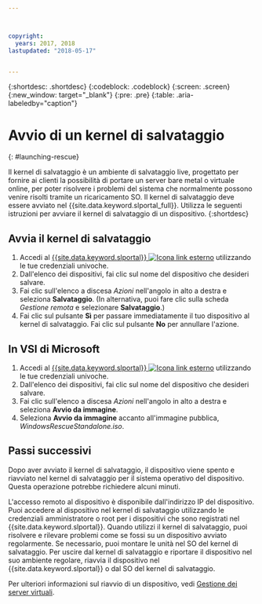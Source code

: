```yaml
---



copyright:
  years: 2017, 2018
lastupdated: "2018-05-17"


---
```


{:shortdesc: .shortdesc}
{:codeblock: .codeblock}
{:screen: .screen}
{:new_window: target="_blank"}
{:pre: .pre}
{:table: .aria-labeledby="caption"}


# Avvio di un kernel di salvataggio 
{: #launching-rescue}

Il kernel di salvataggio è un ambiente di salvataggio live, progettato per fornire ai clienti la possibilità di portare un server bare metal o virtuale online, per poter risolvere i problemi del sistema che normalmente possono venire risolti tramite un ricaricamento SO. Il kernel di salvataggio deve essere avviato nel {{site.data.keyword.slportal_full}}. Utilizza le seguenti istruzioni per avviare il kernel di salvataggio di un dispositivo.
{:shortdesc}

## Avvia il kernel di salvataggio

1. Accedi al [{{site.data.keyword.slportal}} ![Icona link esterno](../icons/launch-glyph.svg "Icona link esterno")](https://control.softlayer.com/) utilizzando le tue credenziali univoche.
2. Dall'elenco dei dispositivi, fai clic sul nome del dispositivo che desideri salvare.
3. Fai clic sull'elenco a discesa *Azioni* nell'angolo in alto a destra e seleziona **Salvataggio**. (In alternativa, puoi fare clic sulla scheda *Gestione remota* e selezionare **Salvataggio**.)
4. Fai clic sul pulsante **Sì** per passare immediatamente il tuo dispositivo al kernel di salvataggio. Fai clic sul pulsante **No** per annullare l'azione.

## In VSI di Microsoft 

1. Accedi al [{{site.data.keyword.slportal}} ![Icona link esterno](../icons/launch-glyph.svg "Icona link esterno")](https://control.softlayer.com/) utilizzando le tue credenziali univoche.
2. Dall'elenco dei dispositivi, fai clic sul nome del dispositivo che desideri salvare.
3. Fai clic sull'elenco a discesa *Azioni* nell'angolo in alto a destra e seleziona **Avvio da immagine**.
4. Seleziona **Avvio da immagine** accanto all'immagine pubblica, *WindowsRescueStandalone.iso*.


## Passi successivi
Dopo aver avviato il kernel di salvataggio, il dispositivo viene spento e riavviato nel kernel di salvataggio per il sistema operativo del dispositivo. Questa operazione potrebbe richiedere alcuni minuti.

L'accesso remoto al dispositivo è disponibile dall'indirizzo IP del dispositivo. Puoi accedere al dispositivo nel kernel di salvataggio utilizzando le credenziali amministratore o root per i dispositivi che sono registrati nel {{site.data.keyword.slportal}}. Quando utilizzi il kernel di salvataggio, puoi risolvere e rilevare problemi come se fossi su un dispositivo avviato regolarmente. Se necessario, puoi montare le unità nel SO del kernel di salvataggio. Per uscire dal kernel di salvataggio e riportare il dispositivo nel suo ambiente regolare, riavvia il dispositivo nel {{site.data.keyword.slportal}} o dal SO del kernel di salvataggio.

Per ulteriori informazioni sul riavvio di un dispositivo, vedi [Gestione dei server virtuali](../vsi/vsi_managing.html).

